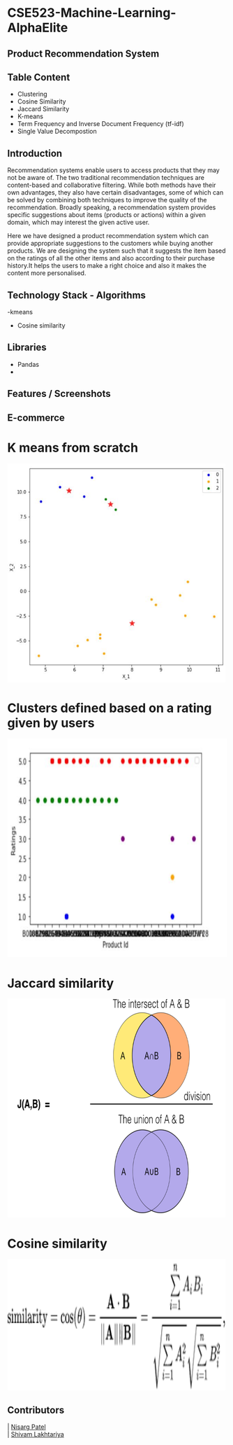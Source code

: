 # CSE523-Machine-Learning-AlphaElite

## Product Recommendation System


## Table Content
- Clustering
- Cosine Similarity
- Jaccard Similarity
- K-means
- Term Frequency and Inverse Document Frequency (tf-idf)
- Single Value Decompostion

## Introduction
Recommendation systems enable users to access products that they may not be aware of. The two traditional recommendation techniques are content-based and collaborative filtering. While both methods have their own advantages, they also have certain disadvantages, some of which can be solved by combining both techniques to improve the quality of the recommendation. Broadly speaking, a recommendation system provides specific suggestions about items (products or actions) within a given domain, which may  interest the given active user.

Here we have designed a product recommendation system which can provide appropriate suggestions to the customers while buying another products. We are designing the system such that it suggests the item based on the ratings of all the other items and also according to their purchase history.It helps the users to make a right choice and also it makes the content more personalised.

## Technology Stack - Algorithms

-kmeans
- Cosine similarity

## Libraries
- Pandas
- 

## Features / Screenshots

## E-commerce 
# K means from scratch
<img src="https://github.com/Nisargpatel16/CSE523-Machine-Learning-AlphaElite/blob/main/Results/scratch.JPG" width="500" height="500">
 
# Clusters defined based on a rating given by users
<img src="https://github.com/Nisargpatel16/CSE523-Machine-Learning-AlphaElite/blob/main/Results/ratingwithproductidcluster.JPG" width="700" height="500">

# Jaccard similarity
<img src="https://github.com/Nisargpatel16/CSE523-Machine-Learning-AlphaElite/blob/main/Results/jaccard.png" width="500" height="500">

# Cosine similarity
<img src="https://github.com/Nisargpatel16/CSE523-Machine-Learning-AlphaElite/blob/main/Results/cosine.png" width="500" height="300">

## Contributors

| [Nisarg Patel](https://github.com/Nisargpatel16)                                                                                                            
| [Shivam Lakhtariya](https://github.com/shivamlakhtariya)
